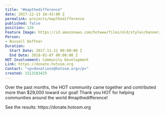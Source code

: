 ```yaml
---
title: "#mapthedifference"
date: 2017-12-13 16:43:00 Z
permalink: projects/mapthedifference
published: false
position: 126
Feature Image: https://s3.amazonaws.com/hotwww/files/old/styles/banner/public/Campaign%20Header%202%20%281%29.png
Person:
- Russell Deffner
Duration:
  Start Date: 2017-11-21 00:00:00 Z
  End Date: 2018-01-07 00:00:00 Z
HOT Involvement: Community Development
Link: https://donate.hotosm.org
Contact: "<p>donations@hotosm.org</p>"
created: 1513183425
---
```


<p>Over the past months, the HOT community came together and contributed more than $29,000 toward our goal! Thank you HOT for helping communities around the world #mapthedifference!</p><p>See the results: https://donate.hotosm.org</p>
